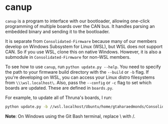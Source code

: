 # canup

`canup` is a program to interface with our bootloader, allowing one-click programming of multiple boards over the CAN bus.
It handles parsing an embedded binary and sending it to the bootloader. 

It is separate from `Consolidated-Firmware` because many of our members develop on Windows Subsystem for Linux (WSL), 
but WSL does not support CAN. So if you use WSL, clone this on native Windows. However, it is also a submodule in `Consolidated-Firmware` for non-WSL members.

To see how to use `canup`, run `python update.py --help`. You need to specify the path to your firmware build directory with the `--build` or `-b` flag. If you're developing on WSL, you can access your Linux distro filesystems from `\\\wsl.localhost\`. Also, pass the `--config` or `-c` flag to set which boards are updated. These are defined in `boards.py`. 

For example, to update all of Thruna's boards, I run: 

```sh
python update.py -b //wsl.localhost/Ubuntu/home/gtaharaedmonds/Consolidated-Firmware/build_fw_deploy -c thruna
```

**Note**: On Windows using the Git Bash terminal, replace \ with /.